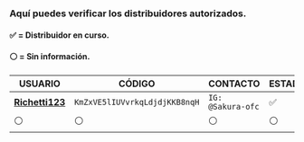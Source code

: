 ### Aquí puedes verificar los distribuidores autorizados.
#### ✅ = Distribuidor en curso.
#### ⚪ = Sin información.
 
| USUARIO          |   CÓDIGO                | CONTACTO    | ESTADO
| ------------     | ------------            | ------------| ------------
| [**Richetti123**](https://github.com/Sakura-OFC)        | `KmZxVE5lIUVvrkqLdjdjKKB8nqH` | `IG: @Sakura-ofc` | ✅
| ⚪        | ⚪               |  ⚪ | ⚪


